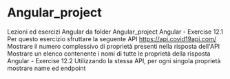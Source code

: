 # Angular_project
Lezioni ed esercizi Angular da folder Angular_project
Angular - Exercise 12.1
Per questo esercizio sfruttare la seguente API https://api.covid19api.com/
Mostrare il numero complessivo di proprietà presenti nella risposta dell'API
Mostrare un elenco contenente i nomi di tutte le proprietà della risposta
Angular - Exercise 12.2
Utilizzando la stessa API, per ogni singola proprietà mostrare name ed endpoint
